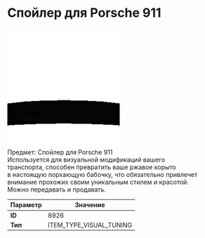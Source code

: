 # Спойлер для Porsche 911

![Item Image](../img/8926.webp?raw=true)

Предмет: Спойлер для Porsche 911<br>Используется для визуальной модификаций вашего<br>транспорта, способен превратить ваше ржавое корыто<br>в настоящую порхающую бабочку, что обязательно привлечет<br>внимание прохожих своим уникальным стилем и красотой.<br>Можно передавать и продавать.


| Параметр | Значение |
|----------|----------|
| **ID** | 8926 |
| **Тип** | ITEM_TYPE_VISUAL_TUNING |

